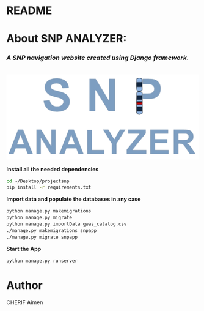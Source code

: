 README
======

# About SNP ANALYZER:
<h3><em>A SNP navigation website created using Django framework.</em></h3>
<br>
<img src="snpapp/static/img/homelogo.png">
<br>

**Install all the needed dependencies**

```bash
cd ~/Desktop/projectsnp
pip install -r requirements.txt

```

**Import data and populate the databases in any case**
```bash
python manage.py makemigrations
python manage.py migrate
python manage.py importData gwas_catalog.csv
./manage.py makemigrations snpapp
./manage.py migrate snpapp

```

**Start the App**
```bash
python manage.py runserver

```

# Author
CHERIF Aimen
